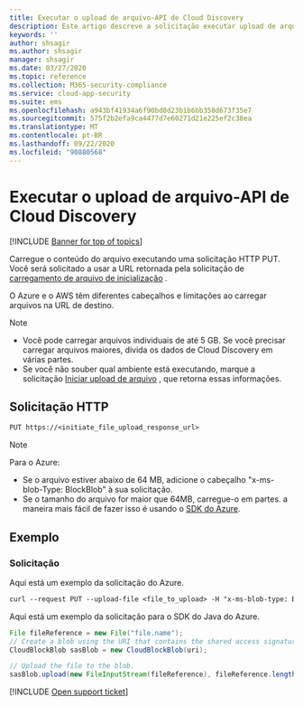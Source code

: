 ```yaml
---
title: Executar o upload de arquivo-API de Cloud Discovery
description: Este artigo descreve a solicitação executar upload de arquivo na API Cloud Discovery do Cloud App Security.
keywords: ''
author: shsagir
ms.author: shsagir
manager: shsagir
ms.date: 03/27/2020
ms.topic: reference
ms.collection: M365-security-compliance
ms.service: cloud-app-security
ms.suite: ems
ms.openlocfilehash: a943bf41934a6f90bd8d23b1b6bb358d673f35e7
ms.sourcegitcommit: 575f2b2efa9ca4477d7e60271d21e225ef2c38ea
ms.translationtype: MT
ms.contentlocale: pt-BR
ms.lasthandoff: 09/22/2020
ms.locfileid: "90880568"
---
```

# <a name="perform-file-upload---cloud-discovery-api"></a>Executar o upload de arquivo-API de Cloud Discovery

[!INCLUDE [Banner for top of topics](includes/banner.md)]

Carregue o conteúdo do arquivo executando uma solicitação HTTP PUT. Você será solicitado a usar a URL retornada pela solicitação de [carregamento de arquivo de inicialização](api-discovery-initiate.md) .

O Azure e o AWS têm diferentes cabeçalhos e limitações ao carregar arquivos na URL de destino.

> [!NOTE]
>
> - Você pode carregar arquivos individuais de até 5 GB. Se você precisar carregar arquivos maiores, divida os dados de Cloud Discovery em várias partes.
> - Se você não souber qual ambiente está executando, marque a solicitação [Iniciar upload de arquivo](api-discovery-initiate.md) , que retorna essas informações.

## <a name="http-request"></a>Solicitação HTTP

```rest
PUT https://<initiate_file_upload_response_url>
```

> [!NOTE]
>
> Para o Azure:
> - Se o arquivo estiver abaixo de 64 MB, adicione o cabeçalho "x-ms-blob-Type: BlockBlob" à sua solicitação.
> - Se o tamanho do arquivo for maior que 64MB, carregue-o em partes. a maneira mais fácil de fazer isso é usando o [SDK do Azure](https://azure.microsoft.com/downloads/).

## <a name="example"></a>Exemplo

### <a name="request"></a>Solicitação

Aqui está um exemplo da solicitação do Azure.

```rest
curl --request PUT --upload-file <file_to_upload> -H "x-ms-blob-type: BlockBlob" "https://<initiate_file_upload_response_url>"
```

Aqui está um exemplo da solicitação para o SDK do Java do Azure.

```java
File fileReference = new File("file.name");
// Create a blob using the URI that contains the shared access signature.
CloudBlockBlob sasBlob = new CloudBlockBlob(uri);

// Upload the file to the blob.
sasBlob.upload(new FileInputStream(fileReference), fileReference.length());
```

[!INCLUDE [Open support ticket](includes/support.md)]
